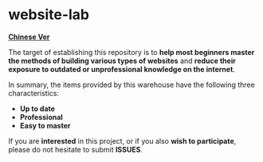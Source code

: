 # website-lab
[**Chinese Ver**](https://github.com/HenryMoreau/website-lab/blob/main/README_SC.md)

The target of establishing this repository is to **help most beginners master the methods of building various types of websites** and **reduce their exposure to outdated or unprofessional knowledge on the internet**.

In summary, the items provided by this warehouse have the following three characteristics:
- **Up to date**
- **Professional**
- **Easy to master**

If you are **interested** in this project, or if you also **wish to participate**, please do not hesitate to submit **ISSUES**.
